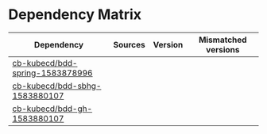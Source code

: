 # Dependency Matrix

Dependency | Sources | Version | Mismatched versions
---------- | ------- | ------- | -------------------
[cb-kubecd/bdd-spring-1583878996](https://github.com/cb-kubecd/bdd-spring-1583878996.git) |  | []() | 
[cb-kubecd/bdd-sbhg-1583880107](https://github.com/cb-kubecd/bdd-sbhg-1583880107.git) |  | []() | 
[cb-kubecd/bdd-gh-1583880107](https://github.com/cb-kubecd/bdd-gh-1583880107.git) |  | []() | 
